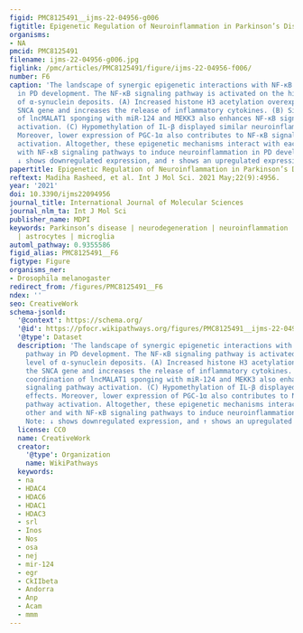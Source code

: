 ```yaml
---
figid: PMC8125491__ijms-22-04956-g006
figtitle: Epigenetic Regulation of Neuroinflammation in Parkinson’s Disease
organisms:
- NA
pmcid: PMC8125491
filename: ijms-22-04956-g006.jpg
figlink: /pmc/articles/PMC8125491/figure/ijms-22-04956-f006/
number: F6
caption: 'The landscape of synergic epigenetic interactions with NF-κB signaling pathway
  in PD development. The NF-κB signaling pathway is activated on the higher level
  of α-synuclein deposits. (A) Increased histone H3 acetylation overexpresses the
  SNCA gene and increases the release of inflammatory cytokines. (B) Similarly, coordination
  of lncMALAT1 sponging with miR-124 and MEKK3 also enhances NF-κB signaling pathway
  activation. (C) Hypomethylation of IL-β displayed similar neuroinflammatory effects.
  Moreover, lower expression of PGC-1α also contributes to NF-κB signaling pathway
  activation. Altogether, these epigenetic mechanisms interact with each other and
  with NF-κB signaling pathways to induce neuroinflammation in PD development. Note:
  ↓ shows downregulated expression, and ↑ shows an upregulated expression.'
papertitle: Epigenetic Regulation of Neuroinflammation in Parkinson’s Disease.
reftext: Madiha Rasheed, et al. Int J Mol Sci. 2021 May;22(9):4956.
year: '2021'
doi: 10.3390/ijms22094956
journal_title: International Journal of Molecular Sciences
journal_nlm_ta: Int J Mol Sci
publisher_name: MDPI
keywords: Parkinson’s disease | neurodegeneration | neuroinflammation | epigenetics
  | astrocytes | microglia
automl_pathway: 0.9355586
figid_alias: PMC8125491__F6
figtype: Figure
organisms_ner:
- Drosophila melanogaster
redirect_from: /figures/PMC8125491__F6
ndex: ''
seo: CreativeWork
schema-jsonld:
  '@context': https://schema.org/
  '@id': https://pfocr.wikipathways.org/figures/PMC8125491__ijms-22-04956-g006.html
  '@type': Dataset
  description: 'The landscape of synergic epigenetic interactions with NF-κB signaling
    pathway in PD development. The NF-κB signaling pathway is activated on the higher
    level of α-synuclein deposits. (A) Increased histone H3 acetylation overexpresses
    the SNCA gene and increases the release of inflammatory cytokines. (B) Similarly,
    coordination of lncMALAT1 sponging with miR-124 and MEKK3 also enhances NF-κB
    signaling pathway activation. (C) Hypomethylation of IL-β displayed similar neuroinflammatory
    effects. Moreover, lower expression of PGC-1α also contributes to NF-κB signaling
    pathway activation. Altogether, these epigenetic mechanisms interact with each
    other and with NF-κB signaling pathways to induce neuroinflammation in PD development.
    Note: ↓ shows downregulated expression, and ↑ shows an upregulated expression.'
  license: CC0
  name: CreativeWork
  creator:
    '@type': Organization
    name: WikiPathways
  keywords:
  - na
  - HDAC4
  - HDAC6
  - HDAC1
  - HDAC3
  - srl
  - Inos
  - Nos
  - osa
  - nej
  - mir-124
  - egr
  - CkIIbeta
  - Andorra
  - Anp
  - Acam
  - mmm
---
```

